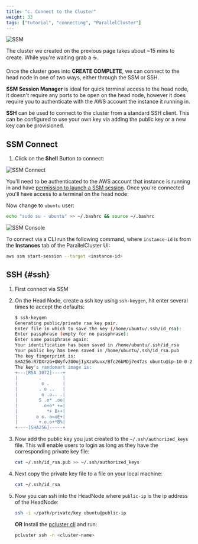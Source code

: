 ```yaml
---
title: "c. Connect to the Cluster"
weight: 33
tags: ["tutorial", "connecting", "ParallelCluster"]
---
```


![SSM](/images/03-cluster/ssm.png)

The cluster we created on the previous page takes about ~15 mins to create. While you're waiting grab a ☕️.

Once the cluster goes into **CREATE COMPLETE**, we can connect to the head node in one of two ways, either through the SSM or SSH.

**SSM Session Manager** is ideal for quick terminal access to the head node, it doesn't require any ports to be open on the head node, however it does require you to authenticate with the AWS account the instance it running in.

**SSH** can be used to connect to the cluster from a standard SSH client. This can be configured to use your own key via adding the public key or a new key can be provisioned.

## SSM Connect

1. Click on the **Shell** Button to connect:

![SSM Connect](/images/03-cluster/ssm-connect.png)

You'll need to be authenticated to the AWS account that instance is running in and have [permission to launch a SSM session](https://docs.aws.amazon.com/systems-manager/latest/userguide/getting-started-add-permissions-to-existing-profile.html). Once you're connected you'll have access to a terminal on the head node:

Now change to `ubuntu` user:

```bash
echo "sudo su - ubuntu" >> ~/.bashrc && source ~/.bashrc
```

![SSM Console](/images/03-cluster/ssm-console.png)

To connect via a CLI run the following command, where `instance-id` is from the **Instances** tab of the ParallelCluster UI:

```bash
aws ssm start-session --target <instance-id>
```

## SSH {#ssh}

1. First connect via SSM

2. On the Head Node, create a ssh key using `ssh-keygen`, hit enter several times to accept the defaults:

    ```bash
    $ ssh-keygen
    Generating public/private rsa key pair.
    Enter file in which to save the key (/home/ubuntu/.ssh/id_rsa):
    Enter passphrase (empty for no passphrase):
    Enter same passphrase again:
    Your identification has been saved in /home/ubuntu/.ssh/id_rsa
    Your public key has been saved in /home/ubuntu/.ssh/id_rsa.pub
    The key fingerprint is:
    SHA256:R7DXrzG+QWyfv3O0ojIyXzxRuvx/Bfc26bMDj7e4Tzs ubuntu@ip-10-0-21-30
    The key's randomart image is:
    +---[RSA 3072]----+
    |        .        |
    |         o .     |
    |        . o ..   |
    |         o .o.. .|
    |        S .o* .oo|
    |         .o+o* +=|
    |           *+ B++|
    |       o o. o=oE+|
    |        +.o.o+*B%|
    +----[SHA256]-----+
    ```

2. Now add the public key you just created to the `~/.ssh/authorized_keys` file. This will enable users to login as long as they have the corresponding private key file:

    ```bash
    cat ~/.ssh/id_rsa.pub >> ~/.ssh/authorized_keys
    ```

2. Next copy the private key file to a file on your local machine:

    ```bash
    cat ~/.ssh/id_rsa
    ```

3. Now you can ssh into the HeadNode where `public-ip` is the ip address of the HeadNode:

    ```bash
    ssh -i ~/path/private/key ubuntu@public-ip
    ```

    **OR** Install the [pcluster cli](https://docs.aws.amazon.com/parallelcluster/latest/ug/install-v3-pip.html) and run:

    ```bash
    pcluster ssh -n <cluster-name>
    ```
